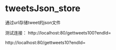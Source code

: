 # tweetsJson_store
通过url存储tweet的json文件

测试连接：
http://localhost:80/gettweets100?endId=

http://localhost:80/gettweets10?endId=